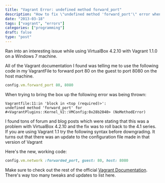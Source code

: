 ```yaml
---
title: "Vagrant Error: undefined method forward_port"
description: "How to fix \"undefined method 'forward_port'\" error when using \"config.vm.forward_port\" in Vagrant 1.1 for Windows."
date: "2013-03-18"
tags: ["vagrant", "errors"]
categories: ["programming"]
draft: false
type: "post"
---
```


Ran into an interesting issue while using VirtualBox 4.2.10 with Vagrant 1.1.0 on a Windows 7 machine.

All of the Vagrant documentation I found was telling me to use the following code in my VagrantFile to forward port 80 on the guest to port 8080 on the host machine.

```ruby
config.vm.forward_port 80, 8080
```

When trying to bring the box up the following error was being thrown:

```
Vagrantfile:11:in 'block in <top (required)>': 
undefined method 'forward_port' for 
#<VagrantPlugins::Kernel_V2::VMConfig:0x28b2040> (NoMethodError)
```

I found tons of forum and blog posts which were stating that this was a problem with VirtualBox 4.2.10 and the fix was to roll back to the 4.1 series.
If you are using Vagrant 1.1 try the following syntax before downgrading.  It turns out that there was an update to the configuration file made in that version of Vagrant

Here's the new, working code:

```ruby
config.vm.network :forwarded_port, guest: 80, host: 8080
```

Make sure to check out the rest of the official [Vagrant Documentation](http://docs.vagrantup.com/v2).  There's way too many tweaks and updates to list here.
